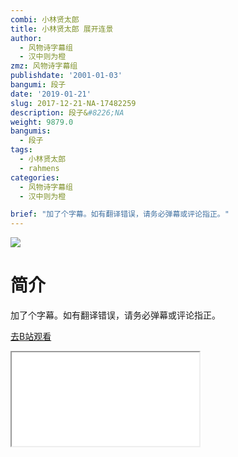 ```yaml
---
combi: 小林贤太郎
title: 小林贤太郎 展开连景
author:
  - 风物诗字幕组
  - 汉中则为橙
zmz: 风物诗字幕组
publishdate: '2001-01-03'
bangumi: 段子
date: '2019-01-21'
slug: 2017-12-21-NA-17482259
description: 段子&#8226;NA
weight: 9879.0
bangumis:
  - 段子
tags:
  - 小林贤太郎
  - rahmens
categories:
  - 风物诗字幕组
  - 汉中则为橙

brief: "加了个字幕。如有翻译错误，请务必弹幕或评论指正。"
---
```

![](https://i.imgur.com/epiq63s.jpg)
# 简介  
加了个字幕。如有翻译错误，请务必弹幕或评论指正。  

[去B站观看](https://www.bilibili.com/video/av17482259/)
<div class ="resp-container"><iframe class="testiframe" src="//player.bilibili.com/player.html?aid=17482259"", scrolling="no", allowfullscreen="true" > </iframe></div> 
